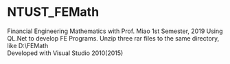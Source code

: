 # NTUST_FEMath
Financial Engineering Mathematics with Prof. Miao
1st Semester, 2019
Using QL.Net to develop FE Programs.
Unzip three rar files to the same directory, like D:\FEMath\
Developed with Visual Studio 2010(2015)

